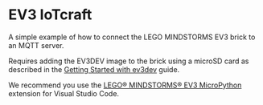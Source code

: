 # EV3 IoTcraft

A simple example of how to connect the LEGO MINDSTORMS EV3 brick to an MQTT server.

Requires adding the EV3DEV image to the brick using a microSD card as described in the [Getting Started with ev3dev](https://www.ev3dev.org/docs/getting-started/) guide.

We recommend you use the [LEGO® MINDSTORMS® EV3 MicroPython](vscode:extension/lego-education.ev3-micropython) extension for Visual Studio Code.
